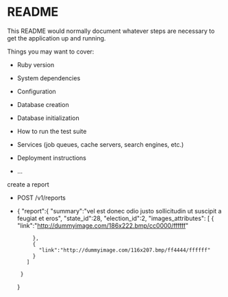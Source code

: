 # README

This README would normally document whatever steps are necessary to get the
application up and running.

Things you may want to cover:

* Ruby version

* System dependencies

* Configuration

* Database creation

* Database initialization

* How to run the test suite

* Services (job queues, cache servers, search engines, etc.)

* Deployment instructions

* ...

create a report

 - POST /v1/reports

 - {
      "report":{
          "summary":"vel est donec odio justo sollicitudin ut suscipit a feugiat et eros",
          "state_id":28,
          "election_id":2,
          "images_attributes":
          [
            {
              "link":"http://dummyimage.com/186x222.bmp/cc0000/ffffff"

            },
            {
              "link":"http://dummyimage.com/116x207.bmp/ff4444/ffffff"
            }
          ]

        }
    }
